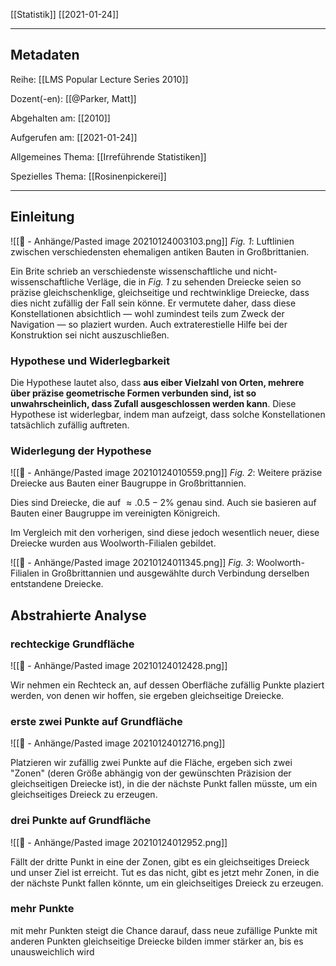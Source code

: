 [[Statistik]] [[2021-01-24]]

---

## Metadaten

Reihe: [[LMS Popular Lecture Series 2010]]

Dozent(-en): [[@Parker, Matt]]

Abgehalten am: [[2010]]

Aufgerufen am: [[2021-01-24]]

Allgemeines Thema: [[Irreführende Statistiken]]

Spezielles Thema: [[Rosinenpickerei]]

---

## Einleitung

![[📎 - Anhänge/Pasted image 20210124003103.png]]
*Fig. 1*: Luftlinien zwischen verschiedensten ehemaligen antiken Bauten in Großbrittanien.

Ein Brite schrieb an verschiedenste wissenschaftliche und nicht-wissenschaftliche Verläge, die in *Fig. 1* zu sehenden Dreiecke seien so präzise gleichschenklige, gleichseitige und rechtwinklige Dreiecke, dass dies nicht zufällig der Fall sein könne. Er vermutete daher, dass diese Konstellationen absichtlich &mdash; wohl zumindest teils zum Zweck der Navigation &mdash; so plaziert wurden. Auch extraterestielle Hilfe bei der Konstruktion sei nicht auszuschließen.

### Hypothese und Widerlegbarkeit

Die Hypothese lautet also, dass **aus eiber Vielzahl von Orten, mehrere über präzise geometrische Formen verbunden sind, ist so unwahrscheinlich, dass Zufall ausgeschlossen werden kann**. Diese Hypothese ist widerlegbar, indem man aufzeigt, dass solche Konstellationen tatsächlich zufällig auftreten.

### Widerlegung der Hypothese

![[📎 - Anhänge/Pasted image 20210124010559.png]]
*Fig. 2*: Weitere präzise Dreiecke aus Bauten einer Baugruppe in Großbrittannien.

Dies sind Dreiecke, die auf $\approx. 0.5-2\%$ genau sind. Auch sie basieren auf Bauten einer Baugruppe im vereinigten Königreich.

Im Vergleich mit den vorherigen, sind diese jedoch wesentlich neuer, diese Dreiecke wurden aus Woolworth-Filialen gebildet. 

![[📎 - Anhänge/Pasted image 20210124011345.png]]
*Fig. 3*: Woolworth-Filialen in Großbrittannien und ausgewählte durch Verbindung derselben entstandene Dreiecke.

## Abstrahierte Analyse

### rechteckige Grundfläche

![[📎 - Anhänge/Pasted image 20210124012428.png]]

Wir nehmen ein Rechteck an, auf dessen Oberfläche zufällig Punkte plaziert werden, von denen wir hoffen, sie ergeben gleichseitige Dreiecke.

### erste zwei Punkte auf Grundfläche

![[📎 - Anhänge/Pasted image 20210124012716.png]]

Platzieren wir zufällig zwei Punkte auf die Fläche, ergeben sich zwei "Zonen" (deren Größe abhängig von der gewünschten Präzision der gleichseitigen Dreiecke ist), in die der nächste Punkt fallen müsste, um ein gleichseitiges Dreieck zu erzeugen.

### drei Punkte auf Grundfläche

![[📎 - Anhänge/Pasted image 20210124012952.png]]

Fällt der dritte Punkt in eine der Zonen, gibt es ein gleichseitiges Dreieck und unser Ziel ist erreicht. Tut es das nicht, gibt es jetzt mehr Zonen, in die der nächste Punkt fallen könnte, um ein gleichseitiges Dreieck zu erzeugen.

### mehr Punkte

mit mehr Punkten steigt die Chance darauf, dass neue zufällige Punkte mit anderen Punkten gleichseitige Dreiecke bilden immer stärker an, bis es unausweichlich wird